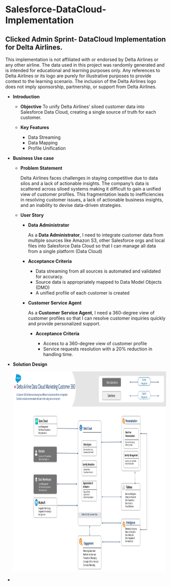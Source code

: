 # Salesforce-DataCloud-Implementation
## Clicked Admin Sprint- DataCloud Implementation for Delta Airlines.

This implementation is not affiliated with or endorsed by Delta Airlines or any other airline. The data used in this project was randomly generated and is intended for educational and learning purposes only. Any references to Delta Airlines or its logo are purely for illustrative purposes to provide context to the learning scenario. The inclusion of the Delta Airlines logo does not imply sponsorship, partnership, or support from Delta Airlines.

- **Introduction**
    - **Objective**
         To unify Delta Airlines’ siloed customer data into Salesforce Data Cloud, creating a single source of truth for each customer.

    - **Key Features**

        - Data Streaming
        - Data Mapping
        - Profile Unification

- **Business Use case**
    
    - **Problem Statement**

      Delta Airlines faces challenges in staying competitive due to data silos and a lack of actionable insights. The company’s data is scattered across siloed systems making it difficult to gain a unified view of customer profiles. This fragmentation leads to inefficiencies in resolving customer issues, a lack of actionable business insights, and an inability to devise data-driven strategies.
    
    - **User Story**
    
        - **Data Administrator**
        
            As a **Data Administrator**, I need to integrate customer data from multiple sources like Amazon S3, other Salesforce orgs and local files into Salesforce Data Cloud so that I can manage all data from a single platform (Data Cloud)
        
        - **Acceptance Criteria**
        
            - Data streaming from all sources is automated and validated for accuracy.
            - Source data is appropriately mapped to Data Model Objects (DMO)
            - A unified profile of each customer is created
        - **Customer Service Agent**
        
            As a **Customer Service Agent**, I need a 360-degree view of customer profiles so that I can resolve customer inquiries quickly and provide personalized support.
        
            - **Acceptance Criteria**
                
                - Access to a 360-degree view of customer profile
                - Service requests resolution with a 20% reduction in handling time.

- **Solution Design**
      <p align="center">
  <img src="images/Copy of Data Cloud Marketing C360 System Landscape template.png" alt="Centered Image" width="1000" height="625">
</p>


- 
  

    

